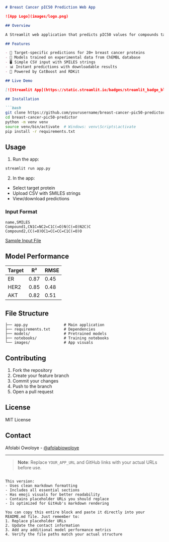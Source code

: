 ```markdown
# Breast Cancer pIC50 Prediction Web App

![App Logo](images/logo.png)

## Overview

A Streamlit web application that predicts pIC50 values for compounds targeting breast cancer proteins using machine learning models trained on ChEMBL bioactivity data.

## Features

- 🎯 Target-specific predictions for 20+ breast cancer proteins
- 🧪 Models trained on experimental data from ChEMBL database
- 🖥️ Simple CSV input with SMILES strings
- 📊 Instant predictions with downloadable results
- 🚀 Powered by CatBoost and RDKit

## Live Demo

[![Streamlit App](https://static.streamlit.io/badges/streamlit_badge_black_white.svg)](YOUR_APP_URL)

## Installation

```bash
git clone https://github.com/yourusername/breast-cancer-pic50-predictor.git
cd breast-cancer-pic50-predictor
python -m venv venv
source venv/bin/activate  # Windows: venv\Scripts\activate
pip install -r requirements.txt
```

## Usage

1. Run the app:
```bash
streamlit run app.py
```

2. In the app:
- Select target protein
- Upload CSV with SMILES strings
- View/download predictions

### Input Format
```csv
name,SMILES
Compound1,CN1C=NC2=C1C(=O)N(C(=O)N2C)C
Compound2,CC(=O)OC1=CC=CC=C1C(=O)O
```

[Sample Input File](https://example.com/sample.csv)

## Model Performance

| Target  | R²    | RMSE |
|---------|-------|------|
| ER      | 0.87  | 0.45 |
| HER2    | 0.85  | 0.48 |
| AKT     | 0.82  | 0.51 |

## File Structure

```
├── app.py                # Main application
├── requirements.txt      # Dependencies
├── models/               # Pretrained models
├── notebooks/            # Training notebooks
└── images/               # App visuals
```

## Contributing

1. Fork the repository
2. Create your feature branch
3. Commit your changes
4. Push to the branch
5. Open a pull request

## License

MIT License

## Contact

Afolabi Owoloye - [@afolabiowoloye](https://github.com/afolabiowoloye)

---

> **Note**: Replace `YOUR_APP_URL` and GitHub links with your actual URLs before use.
```

This version:
- Uses clean markdown formatting
- Includes all essential sections
- Has emoji visuals for better readability
- Contains placeholder URLs you should replace
- Is optimized for GitHub's markdown rendering

You can copy this entire block and paste it directly into your README.md file. Just remember to:
1. Replace placeholder URLs
2. Update the contact information
3. Add any additional model performance metrics
4. Verify the file paths match your actual structure
